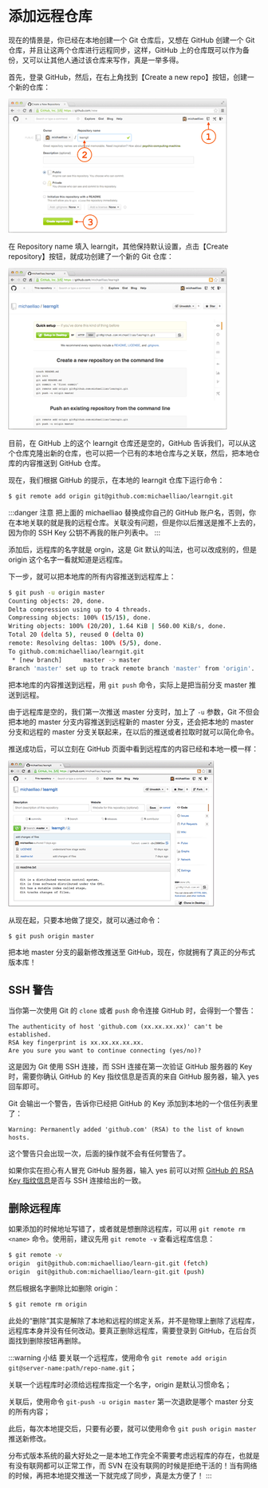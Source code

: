 # 添加远程仓库

现在的情景是，你已经在本地创建一个 Git 仓库后，又想在 GitHub 创建一个 Git 仓库，并且让这两个仓库进行远程同步，这样，GitHub 上的仓库既可以作为备份，又可以让其他人通过该仓库来写作，真是一举多得。

首先，登录 GitHub，然后，在右上角找到【Create a new repo】按钮，创建一个新的仓库：

![03](./images/03.png)

在 Repository name 填入 learngit，其他保持默认设置，点击【Create repository】按钮，就成功创建了一个新的 Git 仓库：

![04](./images/04.png)

目前，在 GitHub 上的这个 learngit 仓库还是空的，GitHub 告诉我们，可以从这个仓库克隆出新的仓库，也可以把一个已有的本地仓库与之关联，然后，把本地仓库的内容推送到 GitHub 仓库。

现在，我们根据 GitHub 的提示，在本地的 learngit 仓库下运行命令：

```sh
$ git remote add origin git@github.com:michaelliao/learngit.git
```

:::danger 注意
把上面的 michaelliao 替换成你自己的 GitHub 账户名，否则，你在本地关联的就是我的远程仓库。关联没有问题，但是你以后推送是推不上去的，因为你的 SSH Key 公钥不再我的账户列表中。
:::

添加后，远程库的名字就是 orgin，这是 Git 默认的叫法，也可以改成别的，但是 origin 这个名字一看就知道是远程库。

下一步，就可以把本地库的所有内容推送到远程库上：

```sh
$ git push -u origin master
Counting objects: 20, done.
Delta compression using up to 4 threads.
Compressing objects: 100% (15/15), done.
Writing objects: 100% (20/20), 1.64 KiB | 560.00 KiB/s, done.
Total 20 (delta 5), reused 0 (delta 0)
remote: Resolving deltas: 100% (5/5), done.
To github.com:michaelliao/learngit.git
 * [new branch]      master -> master
Branch 'master' set up to track remote branch 'master' from 'origin'.
```

把本地库的内容推送到远程，用 `git push` 命令，实际上是把当前分支 master 推送到远程。

由于远程库是空的，我们第一次推送 master 分支时，加上了 `-u` 参数，Git 不但会把本地的 master 分支内容推送到远程新的 master 分支，还会把本地的 master 分支和远程的 master 分支关联起来，在以后的推送或者拉取时就可以简化命令。

推送成功后，可以立刻在 GitHub 页面中看到远程库的内容已经和本地一模一样：

![05](./images/05.png)

从现在起，只要本地做了提交，就可以通过命令：

```sh
$ git push origin master
```

把本地 master 分支的最新修改推送至 GitHub，现在，你就拥有了真正的分布式版本库！

## SSH 警告

当你第一次使用 Git 的 `clone` 或者 `push` 命令连接 GitHub 时，会得到一个警告：

```
The authenticity of host 'github.com (xx.xx.xx.xx)' can't be established.
RSA key fingerprint is xx.xx.xx.xx.xx.
Are you sure you want to continue connecting (yes/no)?
```

这是因为 Git 使用 SSH 连接，而 SSH 连接在第一次验证 GitHub 服务器的 Key 时，需要你确认 GitHub 的 Key 指纹信息是否真的来自 GitHub 服务器，输入 yes 回车即可。

Git 会输出一个警告，告诉你已经把 GitHub 的 Key 添加到本地的一个信任列表里了：

```
Warning: Permanently added 'github.com' (RSA) to the list of known hosts.
```

这个警告只会出现一次，后面的操作就不会有任何警告了。

如果你实在担心有人冒充 GitHub 服务器，输入 yes 前可以对照 [GitHub 的 RSA Key 指纹信息](https://docs.github.com/en/authentication/keeping-your-account-and-data-secure/githubs-ssh-key-fingerprints)是否与 SSH 连接给出的一致。

## 删除远程库

如果添加的时候地址写错了，或者就是想删除远程库，可以用 `git remote rm <name>` 命令。使用前，建议先用 `git remote -v` 查看远程库信息：

```sh
$ git remote -v
origin  git@github.com:michaelliao/learn-git.git (fetch)
origin  git@github.com:michaelliao/learn-git.git (push)
```

然后根据名字删除比如删除 origin：

```sh
$ git remote rm origin
```

此处的“删除”其实是解除了本地和远程的绑定关系，并不是物理上删除了远程库，远程库本身并没有任何改动。要真正删除远程库，需要登录到 GitHub，在后台页面找到删除按钮再删除。

:::warning 小结
要关联一个远程库，使用命令 `git remote add origin git@server-name:path/repo-name.git`；

关联一个远程库时必须给远程库指定一个名字，origin 是默认习惯命名；

关联后，使用命令 `git-push -u origin master` 第一次退欧是哪个 master 分支的所有内容；

此后，每次本地提交后，只要有必要，就可以使用命令 `git push origin master` 推送新修改。

分布式版本系统的最大好处之一是本地工作完全不需要考虑远程库的存在，也就是有没有联网都可以正常工作，而 SVN 在没有联网的时候是拒绝干活的！当有网络的时候，再把本地提交推送一下就完成了同步，真是太方便了！
:::

